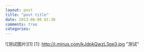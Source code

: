 ```yaml
---
layout: post
title: "post title"
date: 2013-06-06 01:36
comments: true
categories: 
---
```

![测试图片][1]
[1]: http://i.minus.com/kJdpkQwzL3ge3.jpg  "测试"
